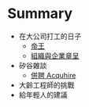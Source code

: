 # Summary
* 在大公司打工的日子
  * [帝王](31.md)
  * [組織與企業章呈](32.md)
* 矽谷雜談
  * [併聘 Acquhire](41.md)
* 大齡工程師的挑戰
* 給年輕人的建議

